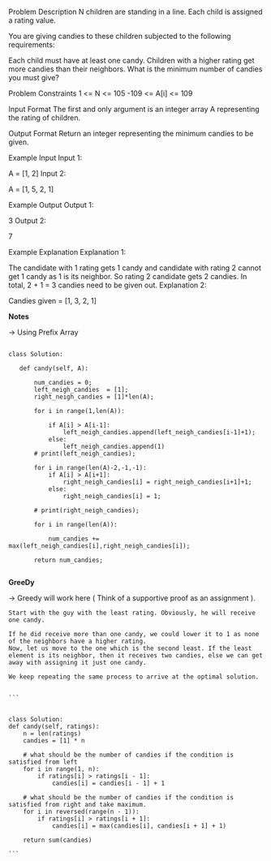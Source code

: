 Problem Description
N children are standing in a line. Each child is assigned a rating value.

You are giving candies to these children subjected to the following requirements:

Each child must have at least one candy.
Children with a higher rating get more candies than their neighbors.
What is the minimum number of candies you must give?



Problem Constraints
1 <= N <= 105
-109 <= A[i] <= 109



Input Format
The first and only argument is an integer array A representing the rating of children.



Output Format
Return an integer representing the minimum candies to be given.



Example Input
Input 1:

 A = [1, 2]
Input 2:

 A = [1, 5, 2, 1]


Example Output
Output 1:

 3
Output 2:

 7


Example Explanation
Explanation 1:

 The candidate with 1 rating gets 1 candy and candidate with rating 2 cannot get 1 candy as 1 is its neighbor. 
 So rating 2 candidate gets 2 candies. In total, 2 + 1 = 3 candies need to be given out.
Explanation 2:

 Candies given = [1, 3, 2, 1]
 
 
 
 
 **Notes**
 
 -> Using Prefix Array
 
 
 
 ```
 
 class Solution:

	def candy(self, A):

        num_candies = 0; 
        left_neigh_candies  = [1];
        right_neigh_candies = [1]*len(A);

        for i in range(1,len(A)):

            if A[i] > A[i-1]:
                left_neigh_candies.append(left_neigh_candies[i-1]+1);
            else:
                left_neigh_candies.append(1)
        # print(left_neigh_candies);

        for i in range(len(A)-2,-1,-1):
            if A[i] > A[i+1]:
                right_neigh_candies[i] = right_neigh_candies[i+1]+1;
            else:
                right_neigh_candies[i] = 1;
        
        # print(right_neigh_candies);

        for i in range(len(A)):

            num_candies += max(left_neigh_candies[i],right_neigh_candies[i]);
        
        return num_candies;

 
 ```
 
 
 
 **GreeDy**
 
 -> Greedy will work here ( Think of a supportive proof as an assignment ).

    Start with the guy with the least rating. Obviously, he will receive one candy.

    If he did receive more than one candy, we could lower it to 1 as none of the neighbors have a higher rating.
    Now, let us move to the one which is the second least. If the least element is its neighbor, then it receives two candies, else we can get away with assigning it just one candy.

    We keep repeating the same process to arrive at the optimal solution.
    
    
    ```
    
    
    class Solution:
    def candy(self, ratings):
        n = len(ratings)
        candies = [1] * n

        # what should be the number of candies if the condition is satisfied from left
        for i in range(1, n):
            if ratings[i] > ratings[i - 1]:
                candies[i] = candies[i - 1] + 1

        # what should be the number of candies if the condition is satisfied from right and take maximum.
        for i in reversed(range(n - 1)):
            if ratings[i] > ratings[i + 1]:
                candies[i] = max(candies[i], candies[i + 1] + 1)

        return sum(candies)
    
    ```

